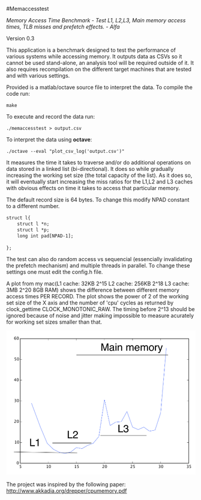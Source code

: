 #Memaccesstest

*Memory Access Time Benchmark - Test L1, L2,L3, Main memory access times, TLB misses and prefetch effects. - Alfa* 

Version 0.3


This application is a benchmark designed to test the performance of various systems while accessing memory. It outputs data as CSVs so it cannot be used stand-alone, an analysis tool will be required outside of it. It also requires recompilation on the different target machines that are tested and with various settings. 

Provided is a matlab/octave source file to interpret the data.
To compile the code run:
```
make
``` 
To execute and record the data run:
```
./memaccesstest > output.csv
```
To interpret the data using **octave**:
```
./octave --eval "plot_csv_log('output.csv')"
```


It measures the time it takes to traverse and/or do additional operations on data stored in a linked list (bi-directional). It does so while gradually increasing the working set size (the total capacity of the list). As it does so, it will eventually start increasing the miss ratios for the L1,L2 and L3 caches with obvious effects on time it takes to access that particular memory. 

The default record size is 64 bytes. To change this modify NPAD constant to a different number.
```
struct l{
	struct l *n;
	struct l *p;
	long int pad[NPAD-1];

};
```



The test can also do random access vs sequencial (essencially invalidating the prefetch mechanism) and multiple threads in parallel. To change these settings one must edit the config.h file. 
 
A plot from my mac(L1 cache: 32KB 2^15 L2 cache: 256KB 2^18 L3 cache: 3MB 2^20 8GB RAM) shows the difference between different memory access times PER RECORD. The plot shows the power of 2 of the working set size of the X axis and the number of 'cpu' cycles as returned by clock_gettime CLOCK_MONOTONIC_RAW. The timing before 2^13 should be ignored because of noise and jitter making impossible to measure acurately for working set sizes smaller than that.  

![Alt text](/img/memaccesstest.png?raw=true "memaccesstest plot")

The project was inspired by the following paper: http://www.akkadia.org/drepper/cpumemory.pdf


